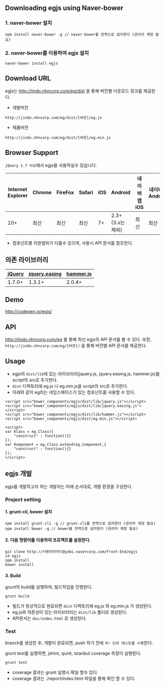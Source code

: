 ## Downloading egjs using Naver-bower
### 1. naver-bower 설치
```
npm install naver-bower -g // naver-bower를 전역으로 설치한다 (관리자 계정 필요)
```
### 2. naver-bower를 이용하여 egjs 설치
```
naver-bower install egjs
```

## Download URL
egjs는 http://jindo.nhncorp.com/eg/dist 을 통해 버전별 다운로드 링크를 제공한다.

 - 개발버전
```
http://jindo.nhncorp.com/eg/dist/[버전]/eg.js
```
 - 제품버전
```
http://jindo.nhncorp.com/eg/dist/[버전]/eg.min.js
```

## Browser Support
`jQuery 1.7 이상`에서 egjs를 사용하실수 있습니다.

|Internet Explorer|Chrome|FireFox|Safari|iOS|Android|네이버앱 iOS|네이버앱 Android|
|---|---|---|---|---|---|---|---|
|10+|최신|최신|최신|7+|2.3+ (3.x는 제외)|최신|최신|
- 컴포넌트별 지원범위가 다를수 있으며, 사용시 API 문서를 참조한다.

## 의존 라이브러리
|[jQuery](https://jquery.com/)|[jquery.easing](https://github.com/gdsmith/jquery.easing)|[hammer.js](http://hammerjs.github.io/)|
|---|---|---|
|1.7.0+ |1.3.1+|2.0.4+|

## Demo 
http://codepen.io/egjs/

## API
http://jindo.nhncorp.com/eg 를 통해 최신 egjs의 API 문서를 볼 수 있다.
또한, `http://jindo.nhncorp.com/eg/[버전]/` 을 통해 버전별 API 문서를 제공한다.

## Usage
- egjs의 `dist/lib`에 있는 라이브러리(jquery.js, jquery.easing.js, hammer.js)를 script의 src로 추가한다.
- `dist` 디렉토리에 eg.js 나 eg.min.js을 script의 src로 추가한다.
- 아래와 같이 eg라는 네임스페이스가 있는 컴포넌트를 사용할 수 있다.

```
<script src="bower_components/egjs/dist/lib/jquery.js"></script>
<script src="bower_components/egjs/dist/lib/jquery.easing.js"></script>
<script src="bower_components/egjs/dist/lib/hammer.js"></script>
<script src="bower_components/egjs/dist/eg.min.js"></script>

<script>
var Klass = eg.Class({
    "construct" : function(){}
});
var Komponent = eg.Class.extend(eg.Component,{
    "construct" : function(){}
});
</script>
```


## egjs 개발
egjs를 개발하고자 하는 개발자는 아래 순서대로, 개발 환경을 구성한다.

### Project setting
#### 1. grunt-cli, bower 설치
```
npm install grunt-cli -g // grunt-cli를 전역으로 설치한다 (관리자 계정 필요)
npm install bower -g // bower를 전역으로 설치한다 (관리자 계정 필요)
```

#### 2. 다음 명령어를 이용하여 프로젝트를 설정한다.
```
git clone http://사용자아이디@yobi.navercorp.com/Front-End/egjs
cd egjs
npm install
bower install
```

#### 3. Build
grunt의 build를 실행하여, 빌드작업을 진행한다.
```
grunt build
```
- 빌드가 정상적으로 완료되면 `dist` 디렉토리에 eg.js 와 eg.min.js 가 생성된다.
- eg.js와 의존성이 있는 라이브러리는 `dist/lib` 폴더로 생성된다.
- API문서는 `doc/index.html` 로 생성된다.

### Test
branch를 생성한 후, 개발이 완료되면, push 하기 전에 `꼭! 단위 테스트를 수행`한다.

grunt test를 실행하면, jshint, qunit, istanbul coverage 측정이 실행된다.
```
grunt test
```
- coverage 결과는 grunt 실행시 확일 할수 있다.
- coverage 결과는 ./report/index.html 파일을 통해 확인 할 수 있다.
